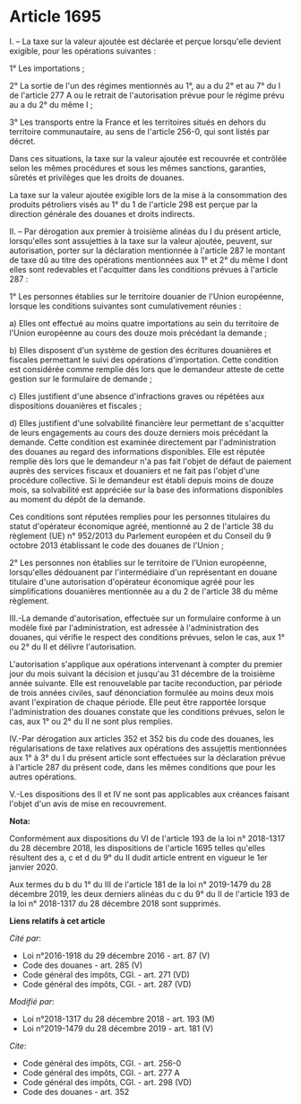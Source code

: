 # Article 1695

I. – La taxe sur la valeur ajoutée est déclarée et perçue lorsqu'elle devient exigible, pour les opérations suivantes :

1° Les importations ;

2° La sortie de l'un des régimes mentionnés au 1°, au a du 2° et au 7° du I de l'article 277 A ou le retrait de
l'autorisation prévue pour le régime prévu au a du 2° du même I ;

3° Les transports entre la France et les territoires situés en dehors du territoire communautaire, au sens de l'article
256-0, qui sont listés par décret.

Dans ces situations, la taxe sur la valeur ajoutée est recouvrée et contrôlée selon les mêmes procédures et sous les mêmes
sanctions, garanties, sûretés et privilèges que les droits de douanes.

La taxe sur la valeur ajoutée exigible lors de la mise à la consommation des produits pétroliers visés au 1° du 1 de
l'article 298 est perçue par la direction générale des douanes et droits indirects.

II. – Par dérogation aux premier à troisième alinéas du I du présent article, lorsqu'elles sont assujetties à la taxe sur la
valeur ajoutée, peuvent, sur autorisation, porter sur la déclaration mentionnée à l'article 287 le montant de taxe dû au
titre des opérations mentionnées aux 1° et 2° du même I dont elles sont redevables et l'acquitter dans les conditions prévues
à l'article 287 :

1° Les personnes établies sur le territoire douanier de l'Union européenne, lorsque les conditions suivantes sont
cumulativement réunies :

a) Elles ont effectué au moins quatre importations au sein du territoire de l'Union européenne au cours des douze mois
précédant la demande ;

b) Elles disposent d'un système de gestion des écritures douanières et fiscales permettant le suivi des opérations
d'importation. Cette condition est considérée comme remplie dès lors que le demandeur atteste de cette gestion sur le
formulaire de demande ;

c) Elles justifient d'une absence d'infractions graves ou répétées aux dispositions douanières et fiscales ;

d) Elles justifient d'une solvabilité financière leur permettant de s'acquitter de leurs engagements au cours des douze
derniers mois précédant la demande. Cette condition est examinée directement par l'administration des douanes au regard des
informations disponibles. Elle est réputée remplie dès lors que le demandeur n'a pas fait l'objet de défaut de paiement
auprès des services fiscaux et douaniers et ne fait pas l'objet d'une procédure collective. Si le demandeur est établi depuis
moins de douze mois, sa solvabilité est appréciée sur la base des informations disponibles au moment du dépôt de la demande.

Ces conditions sont réputées remplies pour les personnes titulaires du statut d'opérateur économique agréé, mentionné au 2 de
l'article 38 du règlement (UE) n° 952/2013 du Parlement européen et du Conseil du 9 octobre 2013 établissant le code des
douanes de l'Union ;

2° Les personnes non établies sur le territoire de l'Union européenne, lorsqu'elles dédouanent par l'intermédiaire d'un
représentant en douane titulaire d'une autorisation d'opérateur économique agréé pour les simplifications douanières
mentionnée au a du 2 de l'article 38 du même règlement.

III.-La demande d'autorisation, effectuée sur un formulaire conforme à un modèle fixé par l'administration, est adressée à
l'administration des douanes, qui vérifie le respect des conditions prévues, selon le cas, aux 1° ou 2° du II et délivre
l'autorisation.

L'autorisation s'applique aux opérations intervenant à compter du premier jour du mois suivant la décision et jusqu'au 31
décembre de la troisième année suivante. Elle est renouvelable par tacite reconduction, par période de trois années civiles,
sauf dénonciation formulée au moins deux mois avant l'expiration de chaque période. Elle peut être rapportée lorsque
l'administration des douanes constate que les conditions prévues, selon le cas, aux 1° ou 2° du II ne sont plus remplies.

IV.-Par dérogation aux articles 352 et 352 bis du code des douanes, les régularisations de taxe relatives aux opérations des
assujettis mentionnées aux 1° à 3° du I du présent article sont effectuées sur la déclaration prévue à l'article 287 du
présent code, dans les mêmes conditions que pour les autres opérations.

V.-Les dispositions des II et IV ne sont pas applicables aux créances faisant l'objet d'un avis de mise en recouvrement.

**Nota:**

Conformément aux dispositions du VI de l'article 193 de la loi n° 2018-1317 du 28 décembre 2018, les dispositions de
l'article 1695 telles qu'elles résultent des a, c et d du 9° du II dudit article entrent en vigueur le 1er janvier 2020.

Aux termes du b du 1° du III de l'article 181 de la loi n° 2019-1479 du 28 décembre 2019, les deux derniers alinéas du c du
9° du II de l'article 193 de la loi n° 2018-1317 du 28 décembre 2018 sont supprimés.

**Liens relatifs à cet article**

_Cité par_:

  - Loi n°2016-1918 du 29 décembre 2016 - art. 87 (V)
  - Code des douanes - art. 285 (V)
  - Code général des impôts, CGI. - art. 271 (VD)
  - Code général des impôts, CGI. - art. 287 (VD)

_Modifié par_:

  - Loi n°2018-1317 du 28 décembre 2018 - art. 193 (M)
  - Loi n°2019-1479 du 28 décembre 2019 - art. 181 (V)

_Cite_:

  - Code général des impôts, CGI. - art. 256-0
  - Code général des impôts, CGI. - art. 277 A
  - Code général des impôts, CGI. - art. 298 (VD)
  - Code des douanes - art. 352
